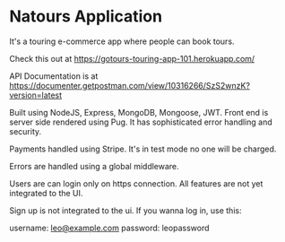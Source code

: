 # Natours Application

It's a touring e-commerce app where people can book tours.

Check this out at https://gotours-touring-app-101.herokuapp.com/

API Documentation is at https://documenter.getpostman.com/view/10316266/SzS2wnzK?version=latest

Built using NodeJS, Express, MongoDB, Mongoose, JWT. Front end is server side rendered using Pug.
It has sophisticated error handling and security.

Payments handled using Stripe. It's in test mode no one will be charged.

Errors are handled using a global middleware.

Users are can login only on https connection. All features are not yet integrated to the UI.

Sign up is not integrated to the ui.
If you wanna log in, use this:

username: leo@example.com
password: leopassword

